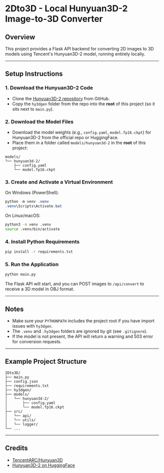 # 2Dto3D - Local Hunyuan3D-2 Image-to-3D Converter

## Overview
This project provides a Flask API backend for converting 2D images to 3D models using Tencent's Hunyuan3D-2 model, running entirely locally.

---

## Setup Instructions

### 1. Download the Hunyuan3D-2 Code
- Clone the [Hunyuan3D-2 repository](https://github.com/TencentARC/Hunyuan3D) from GitHub.
- Copy the `hy3dgen` folder from the repo into the **root** of this project (so it sits next to `main.py`).

### 2. Download the Model Files
- Download the model weights (e.g., `config.yaml`, `model.fp16.ckpt`) for Hunyuan3D-2 from the official repo or HuggingFace.
- Place them in a folder called `models/hunyuan3d-2` in the **root** of this project:

```
models/
└── hunyuan3d-2/
    ├── config.yaml
    └── model.fp16.ckpt
```

### 3. Create and Activate a Virtual Environment
On Windows (PowerShell):
```powershell
python -m venv .venv
.venv\Scripts\Activate.bat
```
On Linux/macOS:
```bash
python3 -m venv .venv
source .venv/bin/activate
```

### 4. Install Python Requirements
```sh
pip install -r requirements.txt
```

### 5. Run the Application
```sh
python main.py
```

The Flask API will start, and you can POST images to `/api/convert` to receive a 3D model in OBJ format.

---

## Notes
- Make sure your `PYTHONPATH` includes the project root if you have import issues with `hy3dgen`.
- The `.venv` and `.hy3dgen` folders are ignored by git (see `.gitignore`).
- If the model is not present, the API will return a warning and 503 error for conversion requests.

---

## Example Project Structure
```
2Dto3D/
├── main.py
├── config.json
├── requirements.txt
├── hy3dgen/
├── models/
│   └── hunyuan3d-2/
│       ├── config.yaml
│       └── model.fp16.ckpt
├── src/
│   └── api/
│   └── utils/
│   └── logger/
└── ...
```

---

## Credits
- [TencentARC/Hunyuan3D](https://github.com/TencentARC/Hunyuan3D)
- [Hunyuan3D-2 on HuggingFace](https://huggingface.co/tencent/Hunyuan3D-2)
